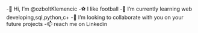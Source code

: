 -👋 Hi, I’m @ozboltKlemencic
-⚽ I like football
-🌱 I’m currently learning web developing,sql,python,c+
-💞️ I’m looking to collaborate with you on your future projects
-📫 reach me on Linkedin
